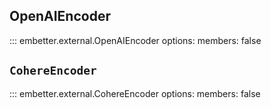## OpenAIEncoder

::: embetter.external.OpenAIEncoder
    options:
        members: false

## `CohereEncoder`

::: embetter.external.CohereEncoder
    options:
        members: false
